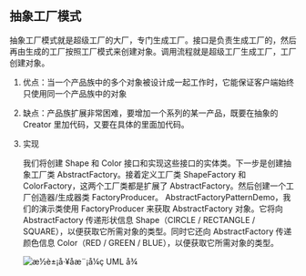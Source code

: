 ## 抽象工厂模式

  抽象工厂模式就是超级工厂的大厂，专门生成工厂。接口是负责生成工厂的，然后再由生成的工厂按照工厂模式来创建对象。调用流程就是超级工厂生成工厂，工厂创建对象。

1. 优点：当一个产品族中的多个对象被设计成一起工作时，它能保证客户端始终只使用同一个产品族中的对象

2. 缺点：产品族扩展非常困难，要增加一个系列的某一产品，既要在抽象的 Creator 里加代码，又要在具体的里面加代码。

3. 实现

   我们将创建 Shape 和 Color 接口和实现这些接口的实体类。下一步是创建抽象工厂类 AbstractFactory。接着定义工厂类 ShapeFactory 和 ColorFactory，这两个工厂类都是扩展了 AbstractFactory。然后创建一个工厂创造器/生成器类 FactoryProducer。
   AbstractFactoryPatternDemo，我们的演示类使用 FactoryProducer 来获取 AbstractFactory 对象。它将向 AbstractFactory 传递形状信息 Shape（CIRCLE / RECTANGLE / SQUARE），以便获取它所需对象的类型。同时它还向 AbstractFactory 传递颜色信息 Color（RED / GREEN / BLUE），以便获取它所需对象的类型。

   ![æ½è±¡å·¥åæ¨¡å¼ç UML å¾](https://www.runoob.com/wp-content/uploads/2014/08/abstractfactory_pattern_uml_diagram.jpg)